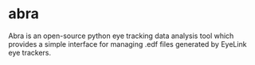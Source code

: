 # abra
Abra is an open-source python eye tracking data analysis tool which provides a simple interface for managing .edf files generated by EyeLink eye trackers.
